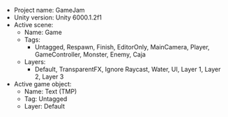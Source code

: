 <!-- UNITY CODE ASSIST INSTRUCTIONS START -->
- Project name: GameJam
- Unity version: Unity 6000.1.2f1
- Active scene:
  - Name: Game
  - Tags:
    - Untagged, Respawn, Finish, EditorOnly, MainCamera, Player, GameController, Monster, Enemy, Caja
  - Layers:
    - Default, TransparentFX, Ignore Raycast, Water, UI, Layer 1, Layer 2, Layer 3
- Active game object:
  - Name: Text (TMP)
  - Tag: Untagged
  - Layer: Default
<!-- UNITY CODE ASSIST INSTRUCTIONS END -->
